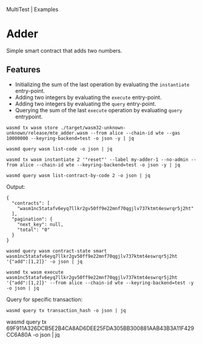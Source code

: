 MultiTest | Examples

# Adder

Simple smart contract that adds two numbers.

## Features
- Initializing the sum of the last operation by evaluating the `instantiate` entry-point.
- Adding two integers by evaluating the `execute` entry-point.
- Adding two integers by evaluating the `query` entry-point.
- Querying the sum of the last `execute` operation by evaluating `query` entrypoint. 

```shell
wasmd tx wasm store ./target/wasm32-unknown-unknown/release/mte_adder.wasm --from alice --chain-id wte --gas 10000000 --keyring-backend=test -o json -y | jq
```

```shell
wasmd query wasm list-code -o json | jq
```

```shell
wasmd tx wasm instantiate 2 '"reset"' --label my-adder-1 --no-admin --from alice --chain-id wte --keyring-backend=test -o json -y | jq
```


```shell
wasmd query wasm list-contract-by-code 2 -o json | jq
```

Output:
```text
{
  "contracts": [
    "wasm1nc5tatafv6eyq7llkr2gv50ff9e22mnf70qgjlv737ktmt4eswrqr5j2ht"
  ],
  "pagination": {
    "next_key": null,
    "total": "0"
  }
}
```

```shell
wasmd query wasm contract-state smart wasm1nc5tatafv6eyq7llkr2gv50ff9e22mnf70qgjlv737ktmt4eswrqr5j2ht '{"add":[1,2]}' -o json | jq
```


```shell
wasmd tx wasm execute wasm1nc5tatafv6eyq7llkr2gv50ff9e22mnf70qgjlv737ktmt4eswrqr5j2ht '{"add":[1,2]}' --from alice --chain-id wte --keyring-backend=test -y -o json | jq
```

                                 



Query for specific transaction:

```shell
wasmd query tx transaction_hash -o json | jq
```


wasmd query tx 69F911A326DCB5E2B4CA8AD6DEE25FDA305BB300881AAB43B3A11F429CC6A80A -o json | jq
